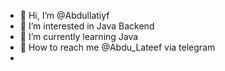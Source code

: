 - 👋 Hi, I’m @Abdullatiyf
- 👀 I’m interested in Java Backend
- 🌱 I’m currently learning Java
- 💬 How to reach me @Abdu_Lateef via telegram
- 

<!---
Abdullatiyf/Abdullatiyf is a ✨ special ✨ repository because its `README.md` (this file) appears on your GitHub profile.
You can click the Preview link to take a look at your changes.
--->
